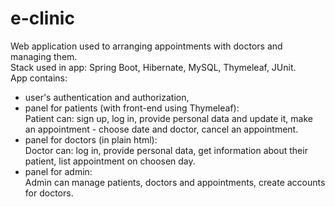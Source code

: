 # e-clinic
Web application used to arranging appointments with doctors and managing them. <br> 
Stack used in app: Spring Boot, Hibernate, MySQL, Thymeleaf, JUnit. <br>
App contains:
- user's authentication and authorization, <br>
- panel for patients (with front-end using Thymeleaf): <br>
Patient can: sign up, log in, provide personal data and update it, make an appointment - choose date and doctor, cancel an appointment. <br>
- panel for doctors (in plain html): <br>
Doctor can: log in, provide personal data, get information about their patient, list appointment on choosen day. <br>
- panel for admin: <br>
Admin can manage patients, doctors and appointments, create accounts for doctors.
